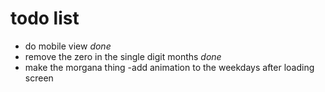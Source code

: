 # todo list

- do mobile view _done_
- remove the zero in the single digit months _done_
- make the morgana thing
  -add animation to the weekdays after loading screen
